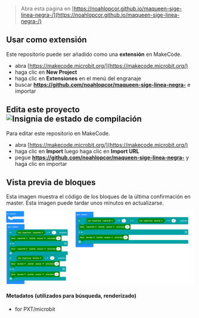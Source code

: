 
> Abra esta pagina en [https://noahlopcor.github.io/maqueen-sige-linea-negra-/](https://noahlopcor.github.io/maqueen-sige-linea-negra-/)

## Usar como extensión

Este repositorio puede ser añadido como una **extensión** en MakeCode.

* abra [https://makecode.microbit.org/](https://makecode.microbit.org/)
* haga clic en **New Project**
* haga clic en **Extensiones** en el menú del engranaje
* buscar **https://github.com/noahlopcor/maqueen-sige-linea-negra-** e importar

## Edita este proyecto ![Insignia de estado de compilación](https://github.com/noahlopcor/maqueen-sige-linea-negra-/workflows/MakeCode/badge.svg)

Para editar este repositorio en MakeCode.

* abra [https://makecode.microbit.org/](https://makecode.microbit.org/)
* haga clic en **Import** luego haga clic en **Import URL**
* pegue **https://github.com/noahlopcor/maqueen-sige-linea-negra-** y haga clic en importar

## Vista previa de bloques

Esta imagen muestra el código de los bloques de la última confirmación en master.
Esta imagen puede tardar unos minutos en actualizarse.

![Una vista renderizada de los bloques](https://github.com/noahlopcor/maqueen-sige-linea-negra-/raw/master/.github/makecode/blocks.png)

#### Metadatos (utilizados para búsqueda, renderizado)

* for PXT/microbit
<script src="https://makecode.com/gh-pages-embed.js"></script><script>makeCodeRender("{{ site.makecode.home_url }}", "{{ site.github.owner_name }}/{{ site.github.repository_name }}");</script>
